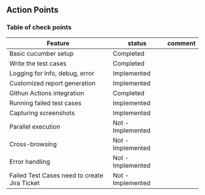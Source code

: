 ## Action Points

### Table of check points

|   Feature                     | status            | comment            |
|-------------------------------|-------------------|--------------------|
| Basic cucumber setup          |   Completed       |                    |
| Write the test cases          |    Completed      |                    |
| Logging for Info, debug, error|    Implemented    |                    |
| Customized report generation  |   Implemented     |                    |
| Githun Actions integration    |    Completed      |                    |
| Running failed test cases     |    Implemented    |                    |
| Capturing screenshots         |   Implemented     |                    |
| Parallel execution            | Not -Implemented  |                    |
| Cross-browsing                | Not -Implemented  |                    |
| Error handling                | Not -Implemented  |                    |
|Failed Test Cases need to create Jira Ticket                       |       Not -Implemented             |                    |
